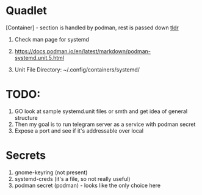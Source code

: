 # Quadlet

[Container] - section is handled by podman, rest is passed down
[tldr](https://www.digitalocean.com/community/tutorials/understanding-systemd-units-and-unit-files) 

1. Check man page for systemd
2. https://docs.podman.io/en/latest/markdown/podman-systemd.unit.5.html

1. Unit File Directory: ~/.config/containers/systemd/

# TODO: 

1. GO look at sample systemd.unit files or smth and get idea of general structure
2. Then my goal is to run telegram server as a service with podman secret
3. Expose a port and see if it's addressable over local

# Secrets

1. gnome-keyring (not present)
2. systemd-creds (it's a file, so not really useful)
3. podman secret (podman) - looks like the only choice here
